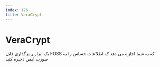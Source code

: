 ```yaml
---
index: 126
title: VeraCrypt
---
```

# VeraCrypt

یک ابزار رمزگذاری فایل FOSS که به شما اجازه می دهد که اطلاعات حساس را به صورت ایمن ذخیره کنید